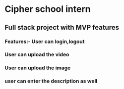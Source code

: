 # Cipher school intern

## Full stack project with MVP features 
###  Features:- User can login,logout
### User can upload the video
### User can upload the image
### user can enter the description as well